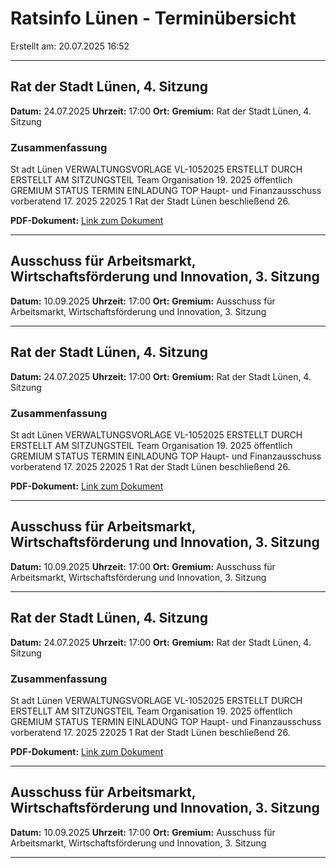 # Ratsinfo Lünen - Terminübersicht

Erstellt am: 20.07.2025 16:52

---

## Rat der Stadt Lünen, 4. Sitzung

**Datum:** 24.07.2025
**Uhrzeit:** 17:00
**Ort:** 
**Gremium:** Rat der Stadt Lünen, 4. Sitzung

### Zusammenfassung

St adt Lünen VERWALTUNGSVORLAGE VL-1052025 ERSTELLT DURCH ERSTELLT AM SITZUNGSTEIL Team Organisation 19. 2025 öffentlich GREMIUM STATUS TERMIN EINLADUNG TOP Haupt- und Finanzausschuss vorberatend 17. 2025 22025 1 Rat der Stadt Lünen beschließend 26.

**PDF-Dokument:** [Link zum Dokument](https://luenen.ratsinfomanagement.net/sdnetrim/UGhVM0hpd2NXNFdFcExjZa-7rDdDydtHI4je0puztisl_AokqjDd0mDf-ZALgo71/Verwaltungsvorlage_VL-105-2025_.pdf)

---

## Ausschuss für Arbeitsmarkt, Wirtschaftsförderung und Innovation, 3. Sitzung

**Datum:** 10.09.2025
**Uhrzeit:** 17:00
**Ort:** 
**Gremium:** Ausschuss für Arbeitsmarkt, Wirtschaftsförderung und Innovation, 3. Sitzung

---

## Rat der Stadt Lünen, 4. Sitzung

**Datum:** 24.07.2025
**Uhrzeit:** 17:00
**Ort:** 
**Gremium:** Rat der Stadt Lünen, 4. Sitzung

### Zusammenfassung

St adt Lünen VERWALTUNGSVORLAGE VL-1052025 ERSTELLT DURCH ERSTELLT AM SITZUNGSTEIL Team Organisation 19. 2025 öffentlich GREMIUM STATUS TERMIN EINLADUNG TOP Haupt- und Finanzausschuss vorberatend 17. 2025 22025 1 Rat der Stadt Lünen beschließend 26.

**PDF-Dokument:** [Link zum Dokument](https://luenen.ratsinfomanagement.net/sdnetrim/UGhVM0hpd2NXNFdFcExjZa-7rDdDydtHI4je0puztisl_AokqjDd0mDf-ZALgo71/Verwaltungsvorlage_VL-105-2025_.pdf)

---

## Ausschuss für Arbeitsmarkt, Wirtschaftsförderung und Innovation, 3. Sitzung

**Datum:** 10.09.2025
**Uhrzeit:** 17:00
**Ort:** 
**Gremium:** Ausschuss für Arbeitsmarkt, Wirtschaftsförderung und Innovation, 3. Sitzung

---

## Rat der Stadt Lünen, 4. Sitzung

**Datum:** 24.07.2025
**Uhrzeit:** 17:00
**Ort:** 
**Gremium:** Rat der Stadt Lünen, 4. Sitzung

### Zusammenfassung

St adt Lünen VERWALTUNGSVORLAGE VL-1052025 ERSTELLT DURCH ERSTELLT AM SITZUNGSTEIL Team Organisation 19. 2025 öffentlich GREMIUM STATUS TERMIN EINLADUNG TOP Haupt- und Finanzausschuss vorberatend 17. 2025 22025 1 Rat der Stadt Lünen beschließend 26.

**PDF-Dokument:** [Link zum Dokument](https://luenen.ratsinfomanagement.net/sdnetrim/UGhVM0hpd2NXNFdFcExjZa-7rDdDydtHI4je0puztisl_AokqjDd0mDf-ZALgo71/Verwaltungsvorlage_VL-105-2025_.pdf)

---

## Ausschuss für Arbeitsmarkt, Wirtschaftsförderung und Innovation, 3. Sitzung

**Datum:** 10.09.2025
**Uhrzeit:** 17:00
**Ort:** 
**Gremium:** Ausschuss für Arbeitsmarkt, Wirtschaftsförderung und Innovation, 3. Sitzung

---

